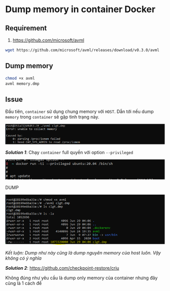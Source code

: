 # Dump memory in container Docker

## Requirement 

1. https://github.com/microsoft/avml

```sh
wget https://github.com/microsoft/avml/releases/download/v0.3.0/avml
```

## Dump memory

```sh
chmod +x avml
avml memory.dmp
```
## Issue 

Đầu tiên, `container` sử dụng chung memory với `HOST`. Dẫn tới nếu dump `memory` trong `container` sẽ gặp tình trạng này.

![memory](image1.PNG)

***Solution 1***: Chạy `container` full quyền với option `--privileged`

![admin](image2.PNG)

DUMP

![dump](image3.PNG)

*Kết luận: Dump như này cũng là dump nguyên memory của host luôn. Vậy không có ý nghĩa*

***Solution 2***: https://github.com/checkpoint-restore/criu

Không đúng như yêu cầu là dump only memory của container nhưng đây cũng là 1 cách để 